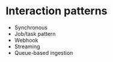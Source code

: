 # Interaction patterns

* Synchronous
* Job/task pattern
* Webhook
* Streaming
* Queue-based ingestion
